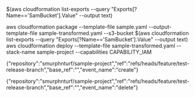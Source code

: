 $(aws cloudformation list-exports --query "Exports[?Name=='SamBucket'].Value" --output text)



aws cloudformation package --template-file sample.yaml --output-template-file sample-transformed.yaml --s3-bucket $(aws cloudformation list-exports --query "Exports[?Name=='SamBucket'].Value" --output text)
aws cloudformation deploy --template-file sample-transformed.yaml --stack-name sample-project  --capabilities CAPABILITY_IAM


{"repository":"smurphnturf/sample-project","ref":"refs/heads/feature/test-release-branch","base_ref":"","event_name":"create"}

{"repository":"smurphnturf/sample-project","ref":"refs/heads/feature/test-release-branch","base_ref":"","event_name":"delete"}